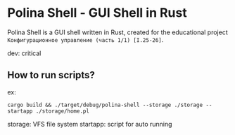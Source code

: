 # Polina Shell - GUI Shell in Rust

Polina Shell is a GUI shell written in Rust, created for the educational project `Конфигурационное управление (часть 1/1) [I.25-26]`.


dev: critical

## How to run scripts? 
ex: 
```
cargo build && ./target/debug/polina-shell --storage ./storage --startapp ./storage/home.pl 
```
storage: VFS file system
startapp: script for auto running